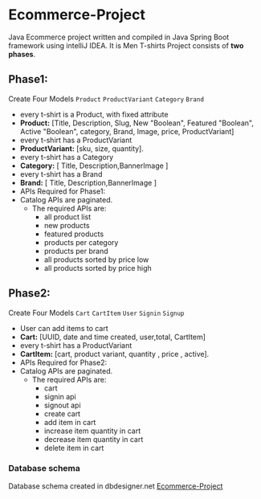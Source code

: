 # Ecommerce-Project
Java Ecommerce project written and compiled in Java Spring Boot framework using intelliJ IDEA.
It is Men T-shirts Project consists of **two phases**.

## Phase1:
Create Four Models `Product` `ProductVariant` `Category` `Brand`
- every t-shirt is a Product, with fixed attribute
- **Product:** [Title, Description, Slug, New "Boolean", Featured "Boolean", Active "Boolean", category, Brand, Image, price, ProductVariant]
- every t-shirt has a ProductVariant 
-  **ProductVariant:** [sku, size, quantity].
-  every t-shirt has a Category
-  **Category:** [ Title, Description,BannerImage ]
-  every t-shirt has a Brand
-  **Brand:** [ Title, Description,BannerImage ]
- APIs Required for Phase1:
- Catalog APIs are paginated. 
    - The required APIs are: 
        * all product list 
        * new products
        * featured products 
        * products per category 
        * products per brand 
        * all products sorted by price low 
        * all products sorted by price high 

## Phase2:
Create Four Models `Cart` `CartItem` `User` `Signin` `Signup`
- User can add items to cart
- **Cart:** [UUID, date and time created, user,total, CartItem]
- every t-shirt has a ProductVariant 
-  **CartItem:** [cart, product variant, quantity , price , active].
- APIs Required for Phase2:
- Catalog APIs are paginated. 
    - The required APIs are: 
        * cart
        * signin api
        * signout api 
        * create cart 
        * add item in cart 
        * increase item quantity in cart
        * decrease item quantity in cart 
        * delete item in cart 

### Database schema
Database schema created in dbdesigner.net [Ecommerce-Project](https://dbdesigner.page.link/fB7bvUUEwWb6Tcbq8)

